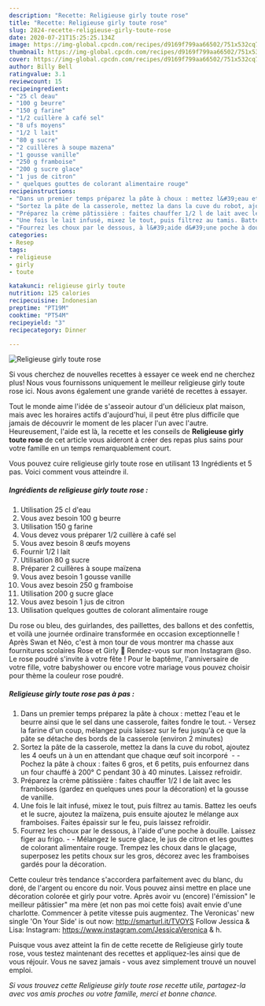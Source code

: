 ```yaml
---
description: "Recette: Religieuse girly toute rose"
title: "Recette: Religieuse girly toute rose"
slug: 2824-recette-religieuse-girly-toute-rose
date: 2020-07-21T15:25:25.134Z
image: https://img-global.cpcdn.com/recipes/d9169f799aa66502/751x532cq70/religieuse-girly-toute-rose-photo-principale-de-la-recette.jpg
thumbnail: https://img-global.cpcdn.com/recipes/d9169f799aa66502/751x532cq70/religieuse-girly-toute-rose-photo-principale-de-la-recette.jpg
cover: https://img-global.cpcdn.com/recipes/d9169f799aa66502/751x532cq70/religieuse-girly-toute-rose-photo-principale-de-la-recette.jpg
author: Billy Bell
ratingvalue: 3.1
reviewcount: 15
recipeingredient:
- "25 cl deau"
- "100 g beurre"
- "150 g farine"
- "1/2 cuillère à café sel"
- "8 ufs moyens"
- "1/2 l lait"
- "80 g sucre"
- "2 cuillères à soupe mazena"
- "1 gousse vanille"
- "250 g framboise"
- "200 g sucre glace"
- "1 jus de citron"
- " quelques gouttes de colorant alimentaire rouge"
recipeinstructions:
- "Dans un premier temps préparez la pâte à choux : mettez l&#39;eau et le beurre ainsi que le sel dans une casserole, faites fondre le tout. Versez la farine d&#39;un coup, mélangez puis laissez sur le feu jusqu&#39;à ce que la pâte se détache des bords de la casserole (environ 2 minutes)"
- "Sortez la pâte de la casserole, mettez la dans la cuve du robot, ajoutez les 4 oeufs un à un en attendant que chaque œuf soit incorporé   Pochez la pâte à choux : faites 6 gros, et 6 petits, puis enfournez dans un four chauffé à 200° C pendant 30 à 40 minutes. Laissez refroidir."
- "Préparez la crème pâtissière : faites chauffer 1/2 l de lait avec les framboises (gardez en quelques unes pour la décoration) et la gousse de vanille."
- "Une fois le lait infusé, mixez le tout, puis filtrez au tamis. Battez les oeufs et le sucre, ajoutez la maïzena, puis ensuite ajoutez le mélange aux framboises. Faites épaissir sur le feu, puis laissez refroidir."
- "Fourrez les choux par le dessous, à l&#39;aide d&#39;une poche à douille. Laissez figer au frigo.  Mélangez le sucre glace, le jus de citron et les gouttes de colorant alimentaire rouge. Trempez les choux dans le glaçage, superposez les petits choux sur les gros, décorez avec les framboises gardés pour la décoration."
categories:
- Resep
tags:
- religieuse
- girly
- toute

katakunci: religieuse girly toute 
nutrition: 125 calories
recipecuisine: Indonesian
preptime: "PT19M"
cooktime: "PT54M"
recipeyield: "3"
recipecategory: Dinner

---
```



![Religieuse girly toute rose](https://img-global.cpcdn.com/recipes/d9169f799aa66502/751x532cq70/religieuse-girly-toute-rose-photo-principale-de-la-recette.jpg)

Si vous cherchez de nouvelles recettes à essayer ce week end ne cherchez plus! Nous vous fournissons uniquement le meilleur religieuse girly toute rose ici. Nous avons également une grande variété de recettes à essayer.

Tout le monde aime l'idée de s'asseoir autour d'un délicieux plat maison, mais avec les horaires actifs d'aujourd'hui, il peut être plus difficile que jamais de découvrir le moment de les placer l'un avec l'autre. Heureusement, l'aide est là, la recette et les conseils de <strong> Religieuse girly toute rose </strong> de cet article vous aideront à créer des repas plus sains pour votre famille en un temps remarquablement court.

<!--inarticleads1-->

Vous pouvez cuire religieuse girly toute rose en utilisant 13 Ingrédients et 5 pas. Voici comment vous atteindre il.

##### Ingrédients de religieuse girly toute rose :

1. Utilisation 25 cl d&#39;eau
1. Vous avez besoin 100 g beurre
1. Utilisation 150 g farine
1. Vous devez vous préparer 1/2 cuillère à café sel
1. Vous avez besoin 8 œufs moyens
1. Fournir 1/2 l lait
1. Utilisation 80 g sucre
1. Préparer 2 cuillères à soupe maïzena
1. Vous avez besoin 1 gousse vanille
1. Vous avez besoin 250 g framboise
1. Utilisation 200 g sucre glace
1. Vous avez besoin 1 jus de citron
1. Utilisation  quelques gouttes de colorant alimentaire rouge


Du rose ou bleu, des guirlandes, des paillettes, des ballons et des confettis, et voilà une journée ordinaire transformée en occasion exceptionnelle ! Après Swan et Néo, c&#39;est à mon tour de vous montrer ma chasse aux fournitures scolaires Rose et Girly 🥰 Rendez-vous sur mon Instagram @so. Le rose poudré s&#39;invite à votre fête ! Pour le baptême, l&#39;anniversaire de votre fille, votre babyshower ou encore votre mariage vous pouvez choisir pour thème la couleur rose poudré. 

<!--inarticleads2-->

##### Religieuse girly toute rose pas à pas :

1. Dans un premier temps préparez la pâte à choux : mettez l&#39;eau et le beurre ainsi que le sel dans une casserole, faites fondre le tout. - Versez la farine d&#39;un coup, mélangez puis laissez sur le feu jusqu&#39;à ce que la pâte se détache des bords de la casserole (environ 2 minutes)
1. Sortez la pâte de la casserole, mettez la dans la cuve du robot, ajoutez les 4 oeufs un à un en attendant que chaque œuf soit incorporé  -  - Pochez la pâte à choux : faites 6 gros, et 6 petits, puis enfournez dans un four chauffé à 200° C pendant 30 à 40 minutes. Laissez refroidir.
1. Préparez la crème pâtissière : faites chauffer 1/2 l de lait avec les framboises (gardez en quelques unes pour la décoration) et la gousse de vanille.
1. Une fois le lait infusé, mixez le tout, puis filtrez au tamis. Battez les oeufs et le sucre, ajoutez la maïzena, puis ensuite ajoutez le mélange aux framboises. Faites épaissir sur le feu, puis laissez refroidir.
1. Fourrez les choux par le dessous, à l&#39;aide d&#39;une poche à douille. Laissez figer au frigo. -  - Mélangez le sucre glace, le jus de citron et les gouttes de colorant alimentaire rouge. Trempez les choux dans le glaçage, superposez les petits choux sur les gros, décorez avec les framboises gardés pour la décoration.


Cette couleur très tendance s&#39;accordera parfaitement avec du blanc, du doré, de l&#39;argent ou encore du noir. Vous pouvez ainsi mettre en place une décoration colorée et girly pour votre. Après avoir vu (encore) l&#39;émission&#34; le meilleur pâtissier&#34; ma mère (et non pas moi cette fois) avait envie d&#39;une charlotte. Commencer à petite vitesse puis augmentez. The Veronicas&#39; new single &#39;On Your Side&#39; is out now: http://smarturl.it/TVOYS Follow Jessica &amp; Lisa: Instagram: https://www.instagram.com/JessicaVeronica &amp; h. 

<!--inarticleads1-->

<p>
Puisque vous avez atteint la fin de cette recette de Religieuse girly toute rose, vous testez maintenant des recettes et appliquez-les ainsi que de vous réjouir. Vous ne savez jamais - vous avez simplement trouvé un nouvel emploi.
</p>

<p>
<i>Si vous trouvez cette Religieuse girly toute rose recette utile, partagez-la avec vos amis proches ou votre famille, merci et bonne chance.</i>
</p>
